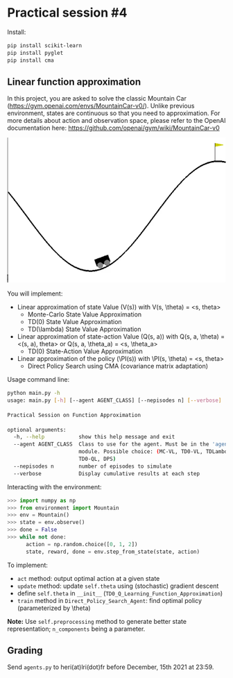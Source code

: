 # Practical session #4

Install:
```bash
pip install scikit-learn
pip install pyglet
pip install cma
```


## Linear function approximation

In this project, you are asked to solve the classic Mountain Car (https://gym.openai.com/envs/MountainCar-v0/). Unlike previous environment, states are continuous so that you need to approximation. For more details about action and observation space, please refer to the OpenAI documentation here: https://github.com/openai/gym/wiki/MountainCar-v0

![](mountain_car.gif)

You will implement:
* Linear approximation of state Value (V(s)) with V(s, \theta) = <s, theta>
  * Monte-Carlo State Value Approximation
  * TD(0) State Value Approximation
  * TD(\lambda) State Value Approximation
* Linear approximation of state-action Value (Q(s, a)) with Q(s, a, \theta) = <(s, a), theta> or Q(s, a, \theta_a) = <s, \theta_a>
  * TD(0) State-Action Value Approximation
* Linear approximation of the policy (\PI(s)) with \PI(s, \theta) = <s, theta>
  * Direct Policy Search using CMA (covariance matrix adaptation)


Usage command line:

```bash
python main.py -h
usage: main.py [-h] [--agent AGENT_CLASS] [--nepisodes n] [--verbose]

Practical Session on Function Approximation

optional arguments:
  -h, --help           show this help message and exit
  --agent AGENT_CLASS  Class to use for the agent. Must be in the 'agents'
                       module. Possible choice: (MC-VL, TD0-VL, TDLambda-VL,
                       TD0-QL, DPS)
  --nepisodes n        number of episodes to simulate
  --verbose            Display cumulative results at each step
```


Interacting with the environment:

```python
>>> import numpy as np
>>> from environment import Mountain
>>> env = Mountain()
>>> state = env.observe()
>>> done = False
>>> while not done:
      action = np.random.choice([0, 1, 2])
      state, reward, done = env.step_from_state(state, action)
```

To implement:
* `act` method: output optimal action at a given state
* `update` method: update `self.theta` using (stochastic) gradient descent
* define `self.theta` in `__init__` (`TD0_Q_Learning_Function_Approximation`)
* `train` method in `Direct_Policy_Search_Agent`: find optimal policy (parameterized by \theta)


**Note:** Use `self.preprocessing` method to generate better state representation; `n_components` being a parameter.


## Grading

Send `agents.py` to heri(at)lri(dot)fr before December, 15th 2021 at 23:59.
